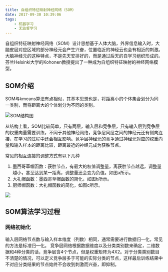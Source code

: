 ```yaml
---
title: 自组织特征映射神经网络（SOM）
date: 2017-09-30 10:39:06
tags:
	- 机器学习
	- 无监督学习
---
```

自组织特征映射神经网络（SOM）设计思想基于人体大脑，外界信息输入时，大脑皮层对应区域的部分神经元会产生兴奋，位置临近的神经云也会有相近的刺激。大脑神经元的这种特点，不是先天安排好的，而是通过后天的自学习组织形成的。芬兰Helsinki大学的Kohonen教授提出了一种成为自组织特征映射的神经网络模型。
<!-- more -->

## SOM介绍
SOM与kmeans算法有点相似，其基本思想也是，将距离小的个体集合划分为同一类别，而将距离大的个体划分为不同的类别。

![SOM结构图](http://appwk.baidu.com/naapi/doc/view?ih=584&o=png_6_0_0_436_680_396_210_876_1252.5&iw=1100&ix=0&iy=414&aimw=1100&rn=1&doc_id=d6e8e02c647d27284b735162&pn=1&sign=b919aed799fa017c1e7f322b49ebb944&type=1&app_ver=2.9.8.2&ua=bd_800_800_IncredibleS_2.9.8.2_2.3.7&bid=1&app_ua=IncredibleS&uid=&cuid=&fr=3&Bdi_bear=WIFI&from=3_10000&bduss=&pid=1&screen=800_800&sys_ver=2.3.7)

从结构上看，SOM比较简单，只有两层，输入层和竞争层，只有输入层到竞争层的权重向量需要训练，不同于其他神经网络，竞争层同层之间的神经元还有侧向连接，在学习的过程中还会相互影响。竞争层神经元的竞争通过神经元对应的权重向量和输入样本的距离比较，距离最近的神经元成为获胜节点。

常见的相互连接的调整方式有以下几种
1. 墨西哥草帽函数：获胜节点，有最大的权值调整量，离获胜节点越远，调整量越小，甚至达到某一距离，调整量还会变为负值。如图a所示。
2. 大礼帽函数：墨西哥草帽函数的简化，如图b所示。
3. 厨师帽函数：大礼帽函数的简化，如图c所示。

![](https://i.imgur.com/JtGnkfW.png)

## SOM算法学习过程

### 网络初始化
输入层网络节点数与输入样本维度（列数）相同，通常需要进行数据归一化，常见的方法是标准归一化。
竞争层网络根据数据维度以及分类类别数来确定，二维数据和4种分类的话，竞争层含4个节点，但是权重矩阵为4X2。对于分类类别数目不清楚的情况，可以定义竞争层多于可能的实际分类的节点，这样最后训练结果中不对应分类结果的节点始终不会收到刺激而兴奋，即抑制。

